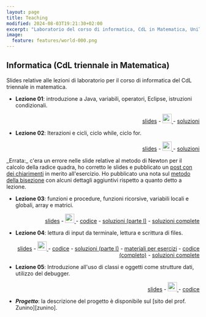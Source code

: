 ```yaml
---
layout: page
title: Teaching
modified: 2024-08-03T19:21:30+02:00
excerpt: "Laboratorio del corso di informatica, CdL in Matematica, UniTN, a.a. 2015/2016"
image:
  feature: features/world-000.png
---
```


## Informatica (CdL triennale in Matematica)

Slides relative alle lezioni di laboratorio per il corso di informatica del
CdL triennale in matematica.

* **Lezione 01**: introduzione a Java, variabili, operatori, Eclipse, istruzioni
condizionali.
<p align="right">
  <a id="Slide da scaricare in formato PDF"
      href="./labinfo-mat_2015-2016/slides/InfMat_01.pdf">slides</a> -
  <a id="Sorgente delle slides su GitHub"
     href="https://github.com/CristianCantoro/labinfo-mat">
     <img src="{{site.baseurl }}/images/github-circled.png" style="width: 24px" />
  </a> -
  <a href="./labinfo-mat_2015-2016/soluzioni/Lezione01.zip">soluzioni</a>
</p>

* **Lezione 02**: Iterazioni e cicli, ciclo while, ciclo for.
<p align="right">
  <a id="Slide da scaricare in formato PDF"
     href="./labinfo-mat_2015-2016/slides/InfMat_02.pdf">slides</a> -
  <a id="Sorgente delle slides su GitHub"
     href="https://github.com/CristianCantoro/labinfo-mat">
    <img src="{{site.baseurl }}/images/github-circled.png" style="width: 24px" />
  </a> -
  <a href="./labinfo-mat_2015-2016/soluzioni/Lezione02.zip">soluzioni</a>
</p>
_Errata:_ c'era un errore nelle slide relative al metodo di Newton per il
calcolo della radice quadra, ho corretto le slides e pubblicato un <a
href="./note-metodo-newton/">post con dei chiarimenti</a> in merito
all'esercizio.
Ho pubblicato una nota sul <a href="./note-metodo-bisezione/">metodo della
bisezione</a> con alcuni dettagli aggiuntivi rispetto a quanto detto a
lezione.

* **Lezione 03**: funzioni e procedure, funzioni ricorsive, variabili
locali e globali, array e matrici.
<p align="right">
  <a id="Slide da scaricare in formato PDF"
     href="./labinfo-mat_2015-2016/slides/InfMat_03.pdf">slides</a> -
  <a id="Sorgente delle slides su GitHub"
     href="https://github.com/CristianCantoro/labinfo-mat">
    <img src="{{site.baseurl }}/images/github-circled.png" style="width: 24px" />
  </a> -
  <a href="./labinfo-mat_2015-2016/codice/Lezione03_codice_lezione.zip">codice</a>
  - <a href="./labinfo-mat_2015-2016/soluzioni/Lezione03_soluzioni_parteI.zip">soluzioni (parte I)</a>
  - <a href="./labinfo-mat_2015-2016/soluzioni/Lezione03.zip">soluzioni complete</a>
</p>

* **Lezione 04**: lettura di input da terminale, lettura e scrittura di files.
<p align="right">
  <a id="Slide da scaricare in formato PDF"
     href="./labinfo-mat_2015-2016/slides/InfMat_04.pdf">slides</a> -
  <a id="Sorgente delle slides su GitHub"
     href="https://github.com/CristianCantoro/labinfo-mat">
    <img src="{{site.baseurl }}/images/github-circled.png" style="width: 24px" />
  </a> -
  <a href="./labinfo-mat_2015-2016/codice/Lezione04_codice_lezione.zip">codice</a>
  - <a href="./labinfo-mat_2015-2016/soluzioni/Lezione04_soluzioni_parteI.zip">soluzioni (parte I)</a>
  - <a href="./labinfo-mat_2015-2016/esercizi/">materiali per esercizi</a>
  - <a href="./labinfo-mat_2015-2016/codice/Lezione04_codice_lezione.zip">codice (completo)</a>
  - <a href="./labinfo-mat_2015-2016/soluzioni/Lezione04.zip">soluzioni complete</a>
</p>

* **Lezione 05**: Introduzione all'uso di classi e oggetti come strutture dati,
utilizzo del debugger.
<p align="right">
  <a id="Slide da scaricare in formato PDF"
     href="./labinfo-mat_2015-2016/slides/InfMat_05.pdf">slides</a> -
  <a id="Sorgente delle slides su GitHub"
     href="https://github.com/CristianCantoro/labinfo-mat">
    <img src="{{site.baseurl }}/images/github-circled.png" style="width: 24px" />
  </a> -
  <a href="./labinfo-mat_2015-2016/codice/Lezione05_codice_lezione.zip">codice</a>
</p>

* ***Progetto***: la descrizione del progetto è disponibile sul
[sito del prof. Zunino][zunino].

